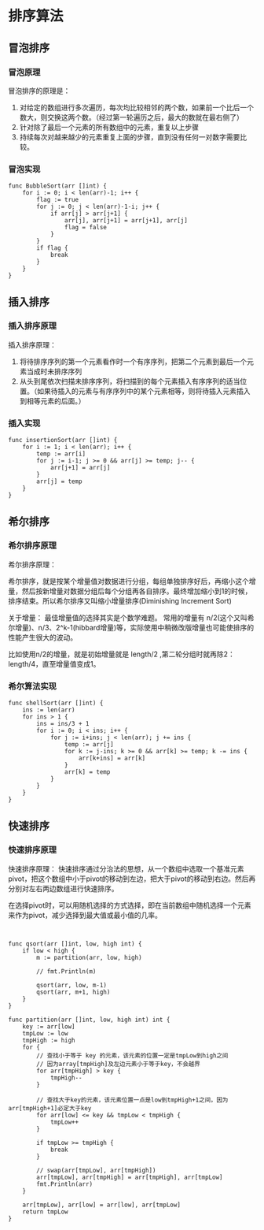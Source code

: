 # 排序算法

## 冒泡排序
### 冒泡原理
冒泡排序的原理是：
1. 对给定的数组进行多次遍历，每次均比较相邻的两个数，如果前一个比后一个数大，则交换这两个数。（经过第一轮遍历之后，最大的数就在最右侧了）
2. 针对除了最后一个元素的所有数组中的元素，重复以上步骤
3. 持续每次对越来越少的元素重复上面的步骤，直到没有任何一对数字需要比较。

### 冒泡实现
```golang
func BubbleSort(arr []int) {
    for i := 0; i < len(arr)-1; i++ {
        flag := true
        for j := 0; j < len(arr)-1-i; j++ {
            if arr[j] > arr[j+1] {
                arr[j], arr[j+1] = arr[j+1], arr[j]
                flag = false
            }
        }
        if flag {
            break
        }
    }
}
```

## 插入排序
### 插入排序原理
插入排序原理：
1. 将待排序序列的第一个元素看作时一个有序序列，把第二个元素到最后一个元素当成时未排序序列
2. 从头到尾依次扫描未排序序列，将扫描到的每个元素插入有序序列的适当位置。（如果待插入的元素与有序序列中的某个元素相等，则将待插入元素插入到相等元素的后面。）

### 插入实现
```golang
func insertionSort(arr []int) {
    for i := 1; i < len(arr); i++ {
        temp := arr[i]
        for j := i-1; j >= 0 && arr[j] >= temp; j-- {
            arr[j+1] = arr[j]
        }
        arr[j] = temp
    }
}
```

## 希尔排序
### 希尔排序原理
希尔排序原理：

希尔排序，就是按某个增量值对数据进行分组，每组单独排序好后，再缩小这个增量，然后按新增量对数据分组后每个分组再各自排序。最终增加缩小到1的时候，排序结束。所以希尔排序又叫缩小增量排序(Diminishing Increment Sort)

关于增量：
最佳增量值的选择其实是个数学难题。
常用的增量有 n/2(这个又叫希尔增量)、n/3、2^k-1(hibbard增量)等，实际使用中稍微改版增量也可能使排序的性能产生很大的波动。

比如使用n/2的增量，就是初始增量就是 length/2 ,第二轮分组时就再除2：length/4，直至增量值变成1。

### 希尔算法实现
```golang
func shellSort(arr []int) {
    ins := len(arr)
    for ins > 1 {
        ins = ins/3 + 1 
        for i := 0; i < ins; i++ {
            for j := i+ins; j < len(arr); j += ins {
                temp := arr[j]
                for k := j-ins; k >= 0 && arr[k] >= temp; k -= ins {
                    arr[k+ins] = arr[k]
                }
                arr[k] = temp
            }
        }
    }
}
```

## 快速排序
### 快速排序原理
快速排序原理：
快速排序通过分治法的思想，从一个数组中选取一个基准元素pivot，把这个数组中小于pivot的移动到左边，把大于pivot的移动到右边。然后再分别对左右两边数组进行快速排序。

在选择pivot时，可以用随机选择的方式选择，即在当前数组中随机选择一个元素来作为pivot，减少选择到最大值或最小值的几率。

```golang


func qsort(arr []int, low, high int) {
	if low < high {
		m := partition(arr, low, high)

		// fmt.Println(m)

		qsort(arr, low, m-1)
		qsort(arr, m+1, high)
	}
}

func partition(arr []int, low, high int) int {
	key := arr[low]
	tmpLow := low
	tmpHigh := high
	for {
		// 查找小于等于 key 的元素，该元素的位置一定是tmpLow到high之间
		// 因为array[tmpHigh]及左边元素小于等于key，不会越界
		for arr[tmpHigh] > key {
			tmpHigh--
		}

		// 查找大于key的元素，该元素位置一点是low到tmpHigh+1之间，因为 arr[tmpHigh+1]必定大于key
		for arr[low] <= key && tmpLow < tmpHigh {
			tmpLow++
		}

		if tmpLow >= tmpHigh {
			break
		}

		// swap(arr[tmpLow], arr[tmpHigh])
		arr[tmpLow], arr[tmpHigh] = arr[tmpHigh], arr[tmpLow]
		fmt.Println(arr)
    }

	arr[tmpLow], arr[low] = arr[low], arr[tmpLow]
    return tmpLow
}
```